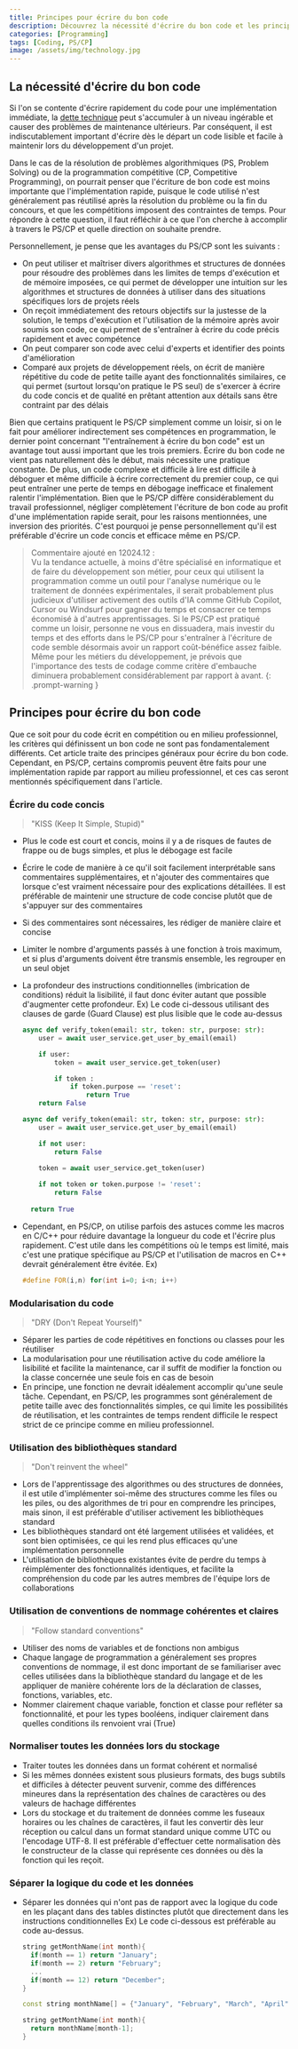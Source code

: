 ```yaml
---
title: Principes pour écrire du bon code
description: Découvrez la nécessité d'écrire du bon code et les principes généraux pour y parvenir.
categories: [Programming]
tags: [Coding, PS/CP]
image: /assets/img/technology.jpg
---
```

## La nécessité d'écrire du bon code
Si l'on se contente d'écrire rapidement du code pour une implémentation immédiate, la [dette technique](/posts/Technical-debt/) peut s'accumuler à un niveau ingérable et causer des problèmes de maintenance ultérieurs. Par conséquent, il est indiscutablement important d'écrire dès le départ un code lisible et facile à maintenir lors du développement d'un projet.

Dans le cas de la résolution de problèmes algorithmiques (PS, Problem Solving) ou de la programmation compétitive (CP, Competitive Programming), on pourrait penser que l'écriture de bon code est moins importante que l'implémentation rapide, puisque le code utilisé n'est généralement pas réutilisé après la résolution du problème ou la fin du concours, et que les compétitions imposent des contraintes de temps. Pour répondre à cette question, il faut réfléchir à ce que l'on cherche à accomplir à travers le PS/CP et quelle direction on souhaite prendre.

Personnellement, je pense que les avantages du PS/CP sont les suivants :
- On peut utiliser et maîtriser divers algorithmes et structures de données pour résoudre des problèmes dans les limites de temps d'exécution et de mémoire imposées, ce qui permet de développer une intuition sur les algorithmes et structures de données à utiliser dans des situations spécifiques lors de projets réels
- On reçoit immédiatement des retours objectifs sur la justesse de la solution, le temps d'exécution et l'utilisation de la mémoire après avoir soumis son code, ce qui permet de s'entraîner à écrire du code précis rapidement et avec compétence
- On peut comparer son code avec celui d'experts et identifier des points d'amélioration
- Comparé aux projets de développement réels, on écrit de manière répétitive du code de petite taille ayant des fonctionnalités similaires, ce qui permet (surtout lorsqu'on pratique le PS seul) de s'exercer à écrire du code concis et de qualité en prêtant attention aux détails sans être contraint par des délais

Bien que certains pratiquent le PS/CP simplement comme un loisir, si on le fait pour améliorer indirectement ses compétences en programmation, le dernier point concernant "l'entraînement à écrire du bon code" est un avantage tout aussi important que les trois premiers. Écrire du bon code ne vient pas naturellement dès le début, mais nécessite une pratique constante. De plus, un code complexe et difficile à lire est difficile à déboguer et même difficile à écrire correctement du premier coup, ce qui peut entraîner une perte de temps en débogage inefficace et finalement ralentir l'implémentation. Bien que le PS/CP diffère considérablement du travail professionnel, négliger complètement l'écriture de bon code au profit d'une implémentation rapide serait, pour les raisons mentionnées, une inversion des priorités. C'est pourquoi je pense personnellement qu'il est préférable d'écrire un code concis et efficace même en PS/CP.

> Commentaire ajouté en 12024.12 :  
> Vu la tendance actuelle, à moins d'être spécialisé en informatique et de faire du développement son métier, pour ceux qui utilisent la programmation comme un outil pour l'analyse numérique ou le traitement de données expérimentales, il serait probablement plus judicieux d'utiliser activement des outils d'IA comme GitHub Copilot, Cursor ou Windsurf pour gagner du temps et consacrer ce temps économisé à d'autres apprentissages. Si le PS/CP est pratiqué comme un loisir, personne ne vous en dissuadera, mais investir du temps et des efforts dans le PS/CP pour s'entraîner à l'écriture de code semble désormais avoir un rapport coût-bénéfice assez faible. Même pour les métiers du développement, je prévois que l'importance des tests de codage comme critère d'embauche diminuera probablement considérablement par rapport à avant.
{: .prompt-warning }

## Principes pour écrire du bon code
Que ce soit pour du code écrit en compétition ou en milieu professionnel, les critères qui définissent un bon code ne sont pas fondamentalement différents. Cet article traite des principes généraux pour écrire du bon code. Cependant, en PS/CP, certains compromis peuvent être faits pour une implémentation rapide par rapport au milieu professionnel, et ces cas seront mentionnés spécifiquement dans l'article.

### Écrire du code concis
> "KISS (Keep It Simple, Stupid)"

- Plus le code est court et concis, moins il y a de risques de fautes de frappe ou de bugs simples, et plus le débogage est facile
- Écrire le code de manière à ce qu'il soit facilement interprétable sans commentaires supplémentaires, et n'ajouter des commentaires que lorsque c'est vraiment nécessaire pour des explications détaillées. Il est préférable de maintenir une structure de code concise plutôt que de s'appuyer sur des commentaires
- Si des commentaires sont nécessaires, les rédiger de manière claire et concise
- Limiter le nombre d'arguments passés à une fonction à trois maximum, et si plus d'arguments doivent être transmis ensemble, les regrouper en un seul objet
- La profondeur des instructions conditionnelles (imbrication de conditions) réduit la lisibilité, il faut donc éviter autant que possible d'augmenter cette profondeur.
  Ex) Le code ci-dessous utilisant des clauses de garde (Guard Clause) est plus lisible que le code au-dessus

  ```python
  async def verify_token(email: str, token: str, purpose: str):
      user = await user_service.get_user_by_email(email)
  
      if user:
          token = await user_service.get_token(user)
  
          if token :
              if token.purpose == 'reset':
                  return True
      return False
  ```
  ```python
  async def verify_token(email: str, token: str, purpose: str):
      user = await user_service.get_user_by_email(email)
  
      if not user:
          return False
    
      token = await user_service.get_token(user)
  
      if not token or token.purpose != 'reset':
          return False
    
    return True
  ```
- Cependant, en PS/CP, on utilise parfois des astuces comme les macros en C/C++ pour réduire davantage la longueur du code et l'écrire plus rapidement. C'est utile dans les compétitions où le temps est limité, mais c'est une pratique spécifique au PS/CP et l'utilisation de macros en C++ devrait généralement être évitée.
  Ex)

  ```c++
  #define FOR(i,n) for(int i=0; i<n; i++)
  ```

### Modularisation du code
> "DRY (Don't Repeat Yourself)"

- Séparer les parties de code répétitives en fonctions ou classes pour les réutiliser
- La modularisation pour une réutilisation active du code améliore la lisibilité et facilite la maintenance, car il suffit de modifier la fonction ou la classe concernée une seule fois en cas de besoin
- En principe, une fonction ne devrait idéalement accomplir qu'une seule tâche. Cependant, en PS/CP, les programmes sont généralement de petite taille avec des fonctionnalités simples, ce qui limite les possibilités de réutilisation, et les contraintes de temps rendent difficile le respect strict de ce principe comme en milieu professionnel.

### Utilisation des bibliothèques standard
> "Don't reinvent the wheel"

- Lors de l'apprentissage des algorithmes ou des structures de données, il est utile d'implémenter soi-même des structures comme les files ou les piles, ou des algorithmes de tri pour en comprendre les principes, mais sinon, il est préférable d'utiliser activement les bibliothèques standard
- Les bibliothèques standard ont été largement utilisées et validées, et sont bien optimisées, ce qui les rend plus efficaces qu'une implémentation personnelle
- L'utilisation de bibliothèques existantes évite de perdre du temps à réimplémenter des fonctionnalités identiques, et facilite la compréhension du code par les autres membres de l'équipe lors de collaborations

### Utilisation de conventions de nommage cohérentes et claires
> "Follow standard conventions"

- Utiliser des noms de variables et de fonctions non ambigus
- Chaque langage de programmation a généralement ses propres conventions de nommage, il est donc important de se familiariser avec celles utilisées dans la bibliothèque standard du langage et de les appliquer de manière cohérente lors de la déclaration de classes, fonctions, variables, etc.
- Nommer clairement chaque variable, fonction et classe pour refléter sa fonctionnalité, et pour les types booléens, indiquer clairement dans quelles conditions ils renvoient vrai (True)

### Normaliser toutes les données lors du stockage
- Traiter toutes les données dans un format cohérent et normalisé
- Si les mêmes données existent sous plusieurs formats, des bugs subtils et difficiles à détecter peuvent survenir, comme des différences mineures dans la représentation des chaînes de caractères ou des valeurs de hachage différentes
- Lors du stockage et du traitement de données comme les fuseaux horaires ou les chaînes de caractères, il faut les convertir dès leur réception ou calcul dans un format standard unique comme UTC ou l'encodage UTF-8. Il est préférable d'effectuer cette normalisation dès le constructeur de la classe qui représente ces données ou dès la fonction qui les reçoit.

### Séparer la logique du code et les données
- Séparer les données qui n'ont pas de rapport avec la logique du code en les plaçant dans des tables distinctes plutôt que directement dans les instructions conditionnelles
  Ex) Le code ci-dessous est préférable au code au-dessus.

  ```c++
  string getMonthName(int month){
    if(month == 1) return "January";
    if(month == 2) return "February";
    ...
    if(month == 12) return "December";
  }
  ```
  ```c++
  const string monthName[] = {"January", "February", "March", "April", "May", "June", "July", "August", "September", "October", "November", "December"};

  string getMonthName(int month){
    return monthName[month-1];
  }
  ```
